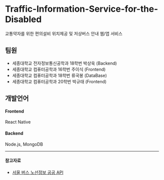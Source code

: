 # Traffic-Information-Service-for-the-Disabled
교통약자를 위한 편의설비 위치제공 및 저상버스 안내 웹/앱 서비스

## 팀원
- 세종대학교 전자정보통신공학과 18학번 박상욱 (Backend)
- 세종대학교 컴퓨터공학과 16학번 주이식 (Frontend)
- 세종대학교 컴퓨터공학과 18학번 류국봉 (DataBase)
- 세종대학교 컴퓨터공학과 20학번 박규태 (Frontend)

## 개발언어
#### Frontend
React Native
#### Backend
Node.js, MongoDB
 
 
 -------
#### 참고자료
- [서울 버스 노선정보 공공 API][1]

[1]: http://api.bus.go.kr/contents/sub02/getBusPosByRtid.html 
